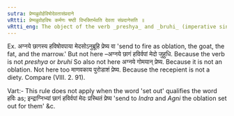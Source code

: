 ```yaml
---
sutra: प्रेष्यब्रुवोर्हविषोदेवतासंप्रदाने
vRtti: प्रेष्यब्रुवोहविषः कर्मणः षष्ठी विभक्तिर्भवति देवता संप्रदानेसति ॥
vRtti_eng: The object of the verb _preshya_ and _bruhi_ (imperative singular of _Divadi_ verb, meaning \"send\" and \"utter,\") denoting sacrificial food, takes the sixth case-affix, when making offerings to deity is meant or when deity is the recepient.
---
```

Ex. अग्नये छागस्य हविषोवपाया मेदसोऽनुब्रूहि प्रेष्य वा 'send to fire as oblation, the goat, the fat, and the marrow.' But not here –अग्नये छागं हविर्वपां मेदो जुहुधि. Because the verb is not _preshya_ or _bruhi_ So also not here अग्नये गोमयान् प्रेष्य. Because it is not an oblation. Not here too माणवकाय पुरोडाशं प्रेष्य. Because the recepient is not a diety. Compare (VIII. 2. 91).

Vart:- This rule does not apply when the word 'set out' qualifies the word हविः as; इन्द्राग्निभ्यां छागं हविर्वपां मेदः प्रस्थितं प्रेष्य 'send to _Indra_ and _Agni_ the oblation set out for them' &c.
